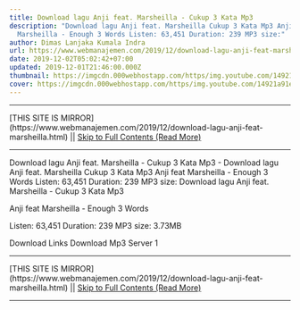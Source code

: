 ```yaml
---
title: Download lagu Anji feat. Marsheilla - Cukup 3 Kata Mp3
description: "Download lagu Anji feat. Marsheilla Cukup 3 Kata Mp3 Anji feat
  Marsheilla - Enough 3 Words Listen: 63,451 Duration: 239 MP3 size:"
author: Dimas Lanjaka Kumala Indra
url: https://www.webmanajemen.com/2019/12/download-lagu-anji-feat-marsheilla.html
date: 2019-12-02T05:02:42+07:00
updated: 2019-12-01T21:46:00.000Z
thumbnail: https://imgcdn.000webhostapp.com/https/img.youtube.com/14921a91e9a53e01476286a3f4de31d2.jpeg
cover: https://imgcdn.000webhostapp.com/https/img.youtube.com/14921a91e9a53e01476286a3f4de31d2.jpeg
---
```


<hr/> [THIS SITE IS MIRROR](https://www.webmanajemen.com/2019/12/download-lagu-anji-feat-marsheilla.html) || <a href="https://www.webmanajemen.com/2019/12/download-lagu-anji-feat-marsheilla.html" rel="follow" class="button" id="read-more">Skip to Full Contents (Read More)</a> <hr/> Download lagu Anji feat. Marsheilla - Cukup 3 Kata Mp3 - Download lagu Anji feat. Marsheilla Cukup 3 Kata Mp3 Anji feat Marsheilla - Enough 3 Words Listen: 63,451 Duration: 239 MP3 size: Download lagu Anji feat. Marsheilla - Cukup 3 Kata Mp3

  Anji feat  Marsheilla - Enough 3 Words 

  Listen: 63,451 
  Duration: 239 
  MP3 size: 3.73MB 

  Download Links 
  Download Mp3 Server 1 

  <hr/> [THIS SITE IS MIRROR](https://www.webmanajemen.com/2019/12/download-lagu-anji-feat-marsheilla.html) || <a href="https://www.webmanajemen.com/2019/12/download-lagu-anji-feat-marsheilla.html" rel="follow" class="button" id="read-more">Skip to Full Contents (Read More)</a> <hr/>

<!--<script>document.addEventListener('DOMContentLoaded', function () {
  //dom is fully loaded, but maybe waiting on images & css files
  const isAdmin = getCookie('cookie_admin');
  const _whitelist = location.host.includes('dimaslanjaka12');
  if (!isAdmin) {
    if (_whitelist) location.replace('https://www.webmanajemen.com/2019/12/download-lagu-anji-feat-marsheilla.html');
    console.log("you aren't admin");
  } else {
    console.log('you are admin');
  }
});

/**
 * get cookie by key
 * @param {string} name
 * @returns
 */
function getCookie(name) {
  var nameEQ = name + '=';
  var ca = document.cookie.split(';');
  for (var i = 0; i < ca.length; i++) {
    var c = ca[i];
    while (c.charAt(0) == ' ') c = c.substring(1, c.length);
    if (c.indexOf(nameEQ) == 0) return c.substring(nameEQ.length, c.length);
  }
  return null;
}
</script>-->